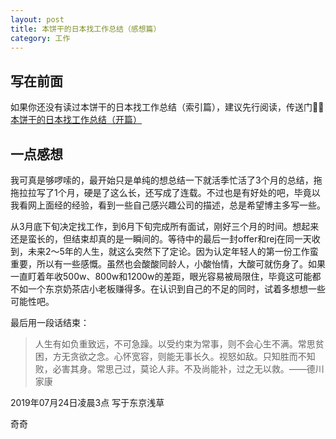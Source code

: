```yaml
---
layout: post
title: 本饼干的日本找工作总结（感想篇）
category: 工作
--- 
```




## 写在前面

如果你还没有读过本饼干的日本找工作总结（索引篇），建议先行阅读，传送门💁‍♂️ [本饼干的日本找工作总结（开篇）](https://vinci7.github.io/article/jobhunting-0)

## 一点感想

我可真是够啰嗦的，最开始只是单纯的想总结一下就活季忙活了3个月的总结，拖拖拉拉写了1个月，硬是了这么长，还写成了连载。不过也是有好处的吧，毕竟以我看网上面经的经验，看到一些自己感兴趣公司的描述，总是希望博主多写一些。

从3月底下旬决定找工作，到6月下旬完成所有面试，刚好三个月的时间。想起来还是蛮长的，但结束却真的是一瞬间的。等待中的最后一封offer和rej在同一天收到，未来2～5年的人生，就这么突然下了定论。因为认定年轻人的第一份工作蛮重要，所以有一些感慨。虽然也会酸酸同龄人，小酸怡情，大酸可就伤身了。如果一直盯着年收500w、800w和1200w的差距，眼光容易被局限住，毕竟这可能都不如一个东京奶茶店小老板赚得多。在认识到自己的不足的同时，试着多想想一些可能性吧。

最后用一段话结束：

> 人生有如负重致远，不可急躁。以受约束为常事，则不会心生不满。常思贫困，方无贪欲之念。心怀宽容，则能无事长久。视怒如敌。只知胜而不知败，必害其身。常思己过，莫论人非。不及尚能补，过之无以救。——德川家康 ​​​​




2019年07月24日凌晨3点 写于东京浅草

奇奇

